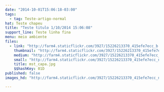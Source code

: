 ```yaml
---
date: "2014-10-01T15:06:18-03:00"
tags:
  - tag: Teste-artigo-normal
hat: Teste chapeu
title: "Teste titulo 1/10/2014 15:06:08"
support_line: Teste linha fina
menu: meio ambiente
files:
  - link: "http://farm4.staticflickr.com/3927/15226213370_415efe7ecc_b.jpg"
    thumbnail: "http://farm4.staticflickr.com/3927/15226213370_415efe7ecc_t.jpg"
    medium: "http://farm4.staticflickr.com/3927/15226213370_415efe7ecc_z.jpg"
    small: "http://farm4.staticflickr.com/3927/15226213370_415efe7ecc_n.jpg"
    title: mst_capa.jpg
    $$hashKey: 01D
published: false
images_hd: "http://farm4.staticflickr.com/3927/15226213370_415efe7ecc_n.jpg"

---
```

